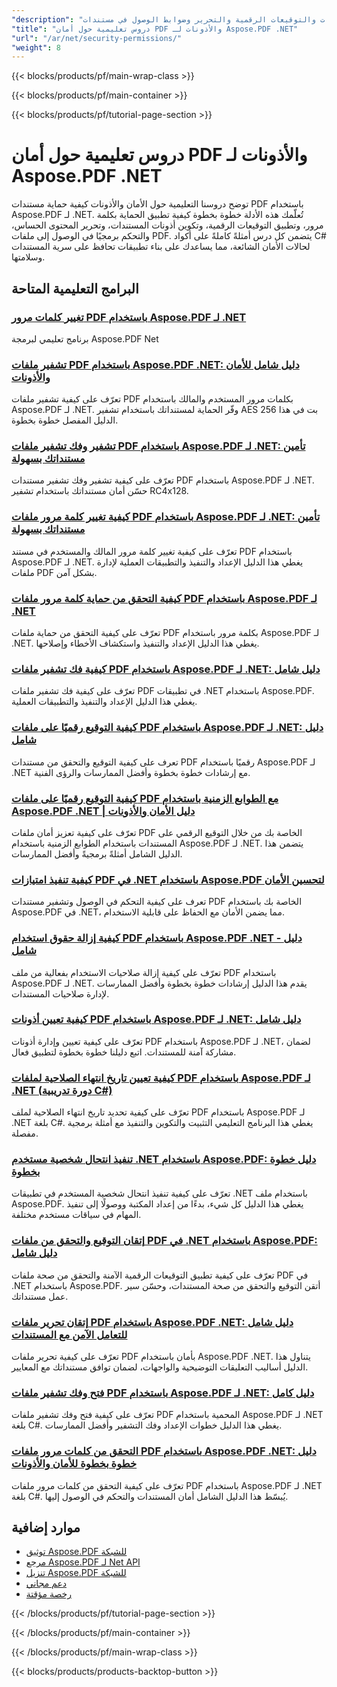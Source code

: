 ```yaml
---
"description": "تعلم كيفية تنفيذ تشفير المستندات والتوقيعات الرقمية والتحرير وضوابط الوصول في مستندات PDF باستخدام دروس Aspose.PDF .NET."
"title": "دروس تعليمية حول أمان PDF والأذونات لـ Aspose.PDF .NET"
"url": "/ar/net/security-permissions/"
"weight": 8
---
```


{{< blocks/products/pf/main-wrap-class >}}

{{< blocks/products/pf/main-container >}}

{{< blocks/products/pf/tutorial-page-section >}}

# دروس تعليمية حول أمان PDF والأذونات لـ Aspose.PDF .NET

توضح دروسنا التعليمية حول الأمان والأذونات كيفية حماية مستندات PDF باستخدام Aspose.PDF لـ .NET. تُعلّمك هذه الأدلة خطوة بخطوة كيفية تطبيق الحماية بكلمة مرور، وتطبيق التوقيعات الرقمية، وتكوين أذونات المستندات، وتحرير المحتوى الحساس، والتحكم برمجيًا في الوصول إلى ملفات PDF. يتضمن كل درس أمثلةً كاملةً على أكواد C# لحالات الأمان الشائعة، مما يساعدك على بناء تطبيقات تحافظ على سرية المستندات وسلامتها.

## البرامج التعليمية المتاحة

### [تغيير كلمات مرور PDF باستخدام Aspose.PDF لـ .NET](./change-pdf-password-aspose-pdf-net-guide/)
برنامج تعليمي لبرمجة Aspose.PDF Net

### [تشفير ملفات PDF باستخدام Aspose.PDF .NET: دليل شامل للأمان والأذونات](./encrypt-pdfs-aspose-pdf-net-guide/)
تعرّف على كيفية تشفير ملفات PDF بكلمات مرور المستخدم والمالك باستخدام Aspose.PDF لـ .NET. وفّر الحماية لمستنداتك باستخدام تشفير AES 256 بت في هذا الدليل المفصل خطوة بخطوة.

### [تشفير وفك تشفير ملفات PDF باستخدام Aspose.PDF لـ .NET: تأمين مستنداتك بسهولة](./encrypt-decrypt-pdfs-aspose-pdf-dotnet/)
تعرّف على كيفية تشفير وفك تشفير مستندات PDF باستخدام Aspose.PDF لـ .NET. حسّن أمان مستنداتك باستخدام تشفير RC4x128.

### [كيفية تغيير كلمة مرور ملفات PDF باستخدام Aspose.PDF لـ .NET: تأمين مستنداتك بسهولة](./change-pdf-passwords-aspose-pdf-dotnet/)
تعرّف على كيفية تغيير كلمة مرور المالك والمستخدم في مستند PDF باستخدام Aspose.PDF لـ .NET. يغطي هذا الدليل الإعداد والتنفيذ والتطبيقات العملية لإدارة ملفات PDF بشكل آمن.

### [كيفية التحقق من حماية كلمة مرور ملفات PDF باستخدام Aspose.PDF لـ .NET](./check-pdf-password-protection-aspose-net/)
تعرّف على كيفية التحقق من حماية ملفات PDF بكلمة مرور باستخدام Aspose.PDF لـ .NET. يغطي هذا الدليل الإعداد والتنفيذ واستكشاف الأخطاء وإصلاحها.

### [كيفية فك تشفير ملفات PDF باستخدام Aspose.PDF لـ .NET: دليل شامل](./decrypt-pdf-aspose-pdf-net-guide/)
تعرّف على كيفية فك تشفير ملفات PDF في تطبيقات .NET باستخدام Aspose.PDF. يغطي هذا الدليل الإعداد والتنفيذ والتطبيقات العملية.

### [كيفية التوقيع رقميًا على ملفات PDF باستخدام Aspose.PDF لـ .NET: دليل شامل](./digitally-sign-pdf-aspose-pdf-net/)
تعرف على كيفية التوقيع والتحقق من مستندات PDF رقميًا باستخدام Aspose.PDF لـ .NET مع إرشادات خطوة بخطوة وأفضل الممارسات والرؤى الفنية.

### [كيفية التوقيع رقميًا على ملفات PDF مع الطوابع الزمنية باستخدام Aspose.PDF .NET | دليل الأمان والأذونات](./digitally-sign-pdfs-aspose-pdf-net/)
تعرّف على كيفية تعزيز أمان ملفات PDF الخاصة بك من خلال التوقيع الرقمي على المستندات باستخدام الطوابع الزمنية باستخدام Aspose.PDF لـ .NET. يتضمن هذا الدليل الشامل أمثلةً برمجيةً وأفضل الممارسات.

### [كيفية تنفيذ امتيازات PDF في .NET باستخدام Aspose.PDF لتحسين الأمان](./implement-pdf-privileges-net-aspose-pdf/)
تعرف على كيفية التحكم في الوصول وتشفير مستندات PDF الخاصة بك باستخدام Aspose.PDF في .NET، مما يضمن الأمان مع الحفاظ على قابلية الاستخدام.

### [كيفية إزالة حقوق استخدام PDF باستخدام Aspose.PDF .NET - دليل شامل](./remove-pdf-usage-rights-aspose-dotnet/)
تعرّف على كيفية إزالة صلاحيات الاستخدام بفعالية من ملف PDF باستخدام Aspose.PDF لـ .NET. يقدم هذا الدليل إرشادات خطوة بخطوة وأفضل الممارسات لإدارة صلاحيات المستندات.

### [كيفية تعيين أذونات PDF باستخدام Aspose.PDF لـ .NET: دليل شامل](./set-pdf-privileges-aspose-pdf-dotnet/)
تعرّف على كيفية تعيين وإدارة أذونات PDF باستخدام Aspose.PDF لـ .NET، لضمان مشاركة آمنة للمستندات. اتبع دليلنا خطوة بخطوة لتطبيق فعال.

### [كيفية تعيين تاريخ انتهاء الصلاحية لملفات PDF باستخدام Aspose.PDF لـ .NET (دورة تدريبية C#)](./set-pdf-expiry-date-aspose-dotnet/)
تعرّف على كيفية تحديد تاريخ انتهاء الصلاحية لملف PDF باستخدام Aspose.PDF لـ .NET بلغة C#. يغطي هذا البرنامج التعليمي التثبيت والتكوين والتنفيذ مع أمثلة برمجية مفصلة.

### [تنفيذ انتحال شخصية مستخدم .NET باستخدام Aspose.PDF: دليل خطوة بخطوة](./implement-net-user-impersonation-aspose-pdf-guide/)
تعرّف على كيفية تنفيذ انتحال شخصية المستخدم في تطبيقات .NET باستخدام ملف Aspose.PDF. يغطي هذا الدليل كل شيء، بدءًا من إعداد المكتبة ووصولًا إلى تنفيذ المهام في سياقات مستخدم مختلفة.

### [إتقان التوقيع والتحقق من ملفات PDF في .NET باستخدام Aspose.PDF: دليل شامل](./master-pdf-signing-verification-net-aspose-pdf/)
تعرّف على كيفية تطبيق التوقيعات الرقمية الآمنة والتحقق من صحة ملفات PDF في .NET باستخدام Aspose.PDF. أتقن التوقيع والتحقق من صحة المستندات، وحسّن سير عمل مستنداتك.

### [إتقان تحرير ملفات PDF باستخدام Aspose.PDF .NET: دليل شامل للتعامل الآمن مع المستندات](./mastering-pdf-redaction-aspose-pdf-net-guide/)
تعرّف على كيفية تحرير ملفات PDF بأمان باستخدام Aspose.PDF .NET. يتناول هذا الدليل أساليب التعليقات التوضيحية والواجهات، لضمان توافق مستنداتك مع المعايير.

### [فتح وفك تشفير ملفات PDF باستخدام Aspose.PDF لـ .NET: دليل كامل](./unlock-decrypt-pdf-files-aspose-pdf-net/)
تعرّف على كيفية فتح وفك تشفير ملفات PDF المحمية باستخدام Aspose.PDF لـ .NET بلغة C#. يغطي هذا الدليل خطوات الإعداد وفك التشفير وأفضل الممارسات.

### [التحقق من كلمات مرور ملفات PDF باستخدام Aspose.PDF .NET: دليل خطوة بخطوة للأمان والأذونات](./verify-pdf-passwords-aspose-dot-net-guide/)
تعرّف على كيفية التحقق من كلمات مرور ملفات PDF باستخدام Aspose.PDF لـ .NET بلغة C#. يُبسّط هذا الدليل الشامل أمان المستندات والتحكم في الوصول إليها.

## موارد إضافية

- [توثيق Aspose.PDF للشبكة](https://docs.aspose.com/pdf/net/)
- [مرجع Aspose.PDF لـ Net API](https://reference.aspose.com/pdf/net/)
- [تنزيل Aspose.PDF للشبكة](https://releases.aspose.com/pdf/net/)
- [دعم مجاني](https://forum.aspose.com/)
- [رخصة مؤقتة](https://purchase.aspose.com/temporary-license/)

{{< /blocks/products/pf/tutorial-page-section >}}

{{< /blocks/products/pf/main-container >}}

{{< /blocks/products/pf/main-wrap-class >}}

{{< blocks/products/products-backtop-button >}}